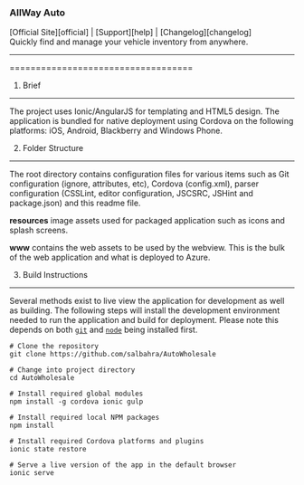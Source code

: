 <h3>AllWay Auto</h3>
[Official Site][official] | [Support][help] | [Changelog][changelog]
<br>
Quickly find and manage your vehicle inventory from anywhere.

---

[official]: https://allwayauto.com
[help]: https://github.com/salbahra/AutoWholesale/issues
[changelog]: https://github.com/salbahra/AutoWholesale/releases


===================================

1) Brief
------------------------------------------

The project uses Ionic/AngularJS for templating and HTML5 design. The application is bundled for native deployment using Cordova on the following platforms: iOS, Android, Blackberry and Windows Phone.

2) Folder Structure
------------------------------------------

The root directory contains configuration files for various items such as Git configuration (ignore, attributes, etc), Cordova (config.xml), parser configuration (CSSLint, editor configuration, JSCSRC, JSHint and package.json) and this readme file.

**resources** image assets used for packaged application such as icons and splash screens.

**www** contains the web assets to be used by the webview. This is the bulk of the web application and what is deployed to Azure.

3) Build Instructions
------------------------------------------

Several methods exist to live view the application for development as well as building. The following steps will install the development environment needed to run the application and build for deployment. Please note this depends on both [`git`](https://git-scm.com/book/en/v2/Getting-Started-Installing-Git) and [`node`](https://nodejs.org/en/download/) being installed first.

```
# Clone the repository
git clone https://github.com/salbahra/AutoWholesale

# Change into project directory
cd AutoWholesale

# Install required global modules
npm install -g cordova ionic gulp

# Install required local NPM packages
npm install

# Install required Cordova platforms and plugins
ionic state restore

# Serve a live version of the app in the default browser
ionic serve
```
